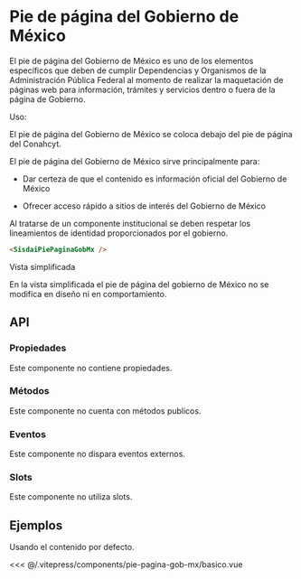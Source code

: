 <script setup>
import EjemploBasico from "../../.vitepress/components/pie-pagina-gob-mx/basico.vue";
</script>

# Pie de página del Gobierno de México

El pie de página del Gobierno de México es uno de los elementos específicos que deben de cumplir Dependencias y Organismos de la Administración Pública Federal al momento de realizar la maquetación de páginas web para información, trámites y servicios dentro o fuera de la página de Gobierno.

Uso:

El pie de página del Gobierno de México se coloca debajo del pie de página del Conahcyt.

El pie de página del Gobierno de México sirve principalmente para:

- Dar certeza de que el contenido es información oficial del Gobierno de México

- Ofrecer acceso rápido a sitios de interés del Gobierno de México

Al tratarse de un componente institucional se deben respetar los lineamientos de identidad proporcionados por el gobierno.

```html
<SisdaiPiePaginaGobMx />
```

Vista simplificada

En la vista simplificada el pie de página del gobierno de México no se modifica en diseño ni en comportamiento.

<section id="api">

## API

### Propiedades

Este componente no contiene propiedades.

### Métodos

Este componente no cuenta con métodos publicos.

### Eventos

Este componente no dispara eventos externos.

### Slots

Este componente no utiliza slots.

</section>

<section i="ejemplos">

## Ejemplos

Usando el contenido por defecto.

<!-- <utils-ejemplo-doc ruta="pie-pagina-gob-mx/basico.vue"/> -->
<EjemploBasico />
<<< @/.vitepress/components/pie-pagina-gob-mx/basico.vue

</section>
